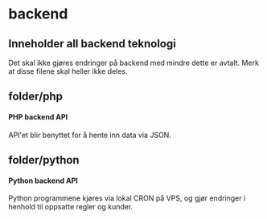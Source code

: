 # backend

## Inneholder all backend teknologi
Det skal ikke gjøres endringer på backend med mindre dette er avtalt. Merk at disse filene skal heller ikke deles.

## folder/php
#### PHP backend API
API'et blir benyttet for å hente inn data via JSON.

## folder/python
#### Python backend API
Python programmene kjøres via lokal CRON på VPS, og gjør endringer i henhold til oppsatte regler og kunder.